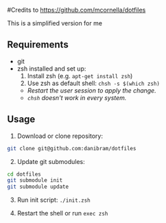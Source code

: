 #Credits to https://github.com/mcornella/dotfiles

This is a simplified version for me

## Requirements

- git
- zsh installed and set up:
  1. Install zsh (e.g. `apt-get install zsh`)
  2. Use zsh as default shell: `chsh -s $(which zsh)`
  - _Restart the user session to apply the change._
  - _`chsh` doesn't work in every system._

## Usage

1. Download or clone repository:

```sh
git clone git@github.com:danibram/dotfiles
```

2. Update git submodules:

```sh
cd dotfiles
git submodule init
git submodule update
```

3. Run init script: `./init.zsh`

4. Restart the shell or run `exec zsh`
